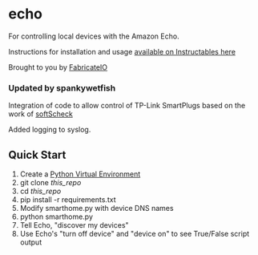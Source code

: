 # echo
For controlling local devices with the Amazon Echo.

Instructions for installation and usage [available on Instructables here](http://www.instructables.com/id/Hacking-the-Amazon-Echo/)

Brought to you by [FabricateIO](http://fabricate.io)

### Updated by spankywetfish

Integration of code to allow control of TP-Link SmartPlugs based on the work of [softScheck](https://github.com/softScheck/tplink-smartplug)
          
Added logging to syslog.

## Quick Start

1. Create a [Python Virtual Environment](http://docs.python-guide.org/en/latest/dev/virtualenvs/)
2. git clone *this_repo*
3. cd *this_repo*
4. pip install -r requirements.txt
5. Modify smarthome.py with device DNS names
4. python smarthome.py
6. Tell Echo, "discover my devices"
7. Use Echo's "turn off device" and "device on" to see True/False script output

